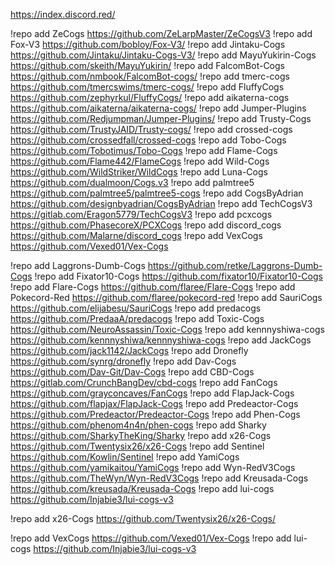 https://index.discord.red/

!repo add ZeCogs https://github.com/ZeLarpMaster/ZeCogsV3
!repo add Fox-V3 https://github.com/bobloy/Fox-V3/
!repo add Jintaku-Cogs https://github.com/Jintaku/Jintaku-Cogs-V3/
!repo add MayuYukirin-Cogs https://github.com/skeith/MayuYukirin/
!repo add FalcomBot-Cogs https://github.com/nmbook/FalcomBot-cogs/
!repo add tmerc-cogs https://github.com/tmercswims/tmerc-cogs/
!repo add FluffyCogs https://github.com/zephyrkul/FluffyCogs/
!repo add aikaterna-cogs https://github.com/aikaterna/aikaterna-cogs/
!repo add Jumper-Plugins https://github.com/Redjumpman/Jumper-Plugins/
!repo add Trusty-Cogs https://github.com/TrustyJAID/Trusty-cogs/
!repo add crossed-cogs https://github.com/crossedfall/crossed-cogs
!repo add Tobo-Cogs https://github.com/Tobotimus/Tobo-Cogs
!repo add Flame-Cogs https://github.com/Flame442/FlameCogs
!repo add Wild-Cogs https://github.com/WildStriker/WildCogs
!repo add Luna-Cogs https://github.com/dualmoon/Cogs.v3
!repo add palmtree5 https://github.com/palmtree5/palmtree5-cogs
!repo add CogsByAdrian https://github.com/designbyadrian/CogsByAdrian
!repo add TechCogsV3 https://gitlab.com/Eragon5779/TechCogsV3
!repo add pcxcogs https://github.com/PhasecoreX/PCXCogs
!repo add discord_cogs https://github.com/Malarne/discord_cogs
!repo add VexCogs https://github.com/Vexed01/Vex-Cogs 


!repo add Laggrons-Dumb-Cogs https://github.com/retke/Laggrons-Dumb-Cogs
!repo add Fixator10-Cogs https://github.com/fixator10/Fixator10-Cogs
!repo add Flare-Cogs https://github.com/flaree/Flare-Cogs
!repo add Pokecord-Red https://github.com/flaree/pokecord-red
!repo add SauriCogs https://github.com/elijabesu/SauriCogs
!repo add predacogs https://github.com/PredaaA/predacogs
!repo add Toxic-Cogs https://github.com/NeuroAssassin/Toxic-Cogs
!repo add kennnyshiwa-cogs https://github.com/kennnyshiwa/kennnyshiwa-cogs
!repo add JackCogs https://github.com/jack1142/JackCogs
!repo add Dronefly https://github.com/synrg/dronefly
!repo add Dav-Cogs https://github.com/Dav-Git/Dav-Cogs
!repo add CBD-Cogs https://gitlab.com/CrunchBangDev/cbd-cogs
!repo add FanCogs https://github.com/grayconcaves/FanCogs
!repo add FlapJack-Cogs https://github.com/flapjax/FlapJack-Cogs
!repo add Predeactor-Cogs https://github.com/Predeactor/Predeactor-Cogs
!repo add Phen-Cogs https://github.com/phenom4n4n/phen-cogs
!repo add Sharky https://github.com/SharkyTheKing/Sharky
!repo add x26-Cogs https://github.com/Twentysix26/x26-Cogs
!repo add Sentinel https://github.com/Kowlin/Sentinel
!repo add YamiCogs https://github.com/yamikaitou/YamiCogs
!repo add Wyn-RedV3Cogs https://github.com/TheWyn/Wyn-RedV3Cogs
!repo add Kreusada-Cogs https://github.com/kreusada/Kreusada-Cogs
!repo add lui-cogs https://github.com/Injabie3/lui-cogs-v3 



!repo add x26-Cogs https://github.com/Twentysix26/x26-Cogs/


!repo add VexCogs https://github.com/Vexed01/Vex-Cogs
!repo add lui-cogs https://github.com/Injabie3/lui-cogs-v3